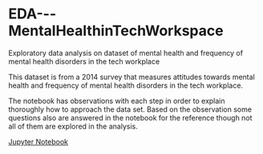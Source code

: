 # EDA---MentalHealthinTechWorkspace
Exploratory data analysis on dataset of mental health and frequency of mental health disorders in the tech workplace

This dataset is from a 2014 survey that measures attitudes towards mental health and frequency of mental health disorders in the tech workplace.

The notebook has observations with each step in order to explain thoroughly how to approach the data set. Based on the observation some questions also are answered in the notebook for the reference though not all of them are explored in the analysis.

[Jupyter Notebook](./EDA_MentalHealthinTechWorkspace.ipynb)

